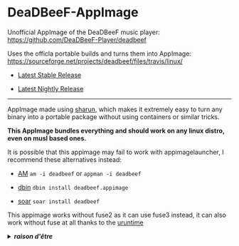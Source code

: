 # DeaDBeeF-AppImage
Unofficial AppImage of the DeaDBeeF music player: https://github.com/DeaDBeeF-Player/deadbeef

Uses the officla portable builds and turns them into AppImage: https://sourceforge.net/projects/deadbeef/files/travis/linux/

* [Latest Stable Release](https://github.com/pkgforge-dev/DeaDBeeF-AppImage/releases/latest)

* [Latest Nightly Release](https://github.com/pkgforge-dev/DeaDBeeF-AppImage/releases/tag/nightly)

---------------------------------------------------------------

AppImage made using [sharun](https://github.com/VHSgunzo/sharun), which makes it extremely easy to turn any binary into a portable package without using containers or similar tricks.

**This AppImage bundles everything and should work on any linux distro, even on musl based ones.**

It is possible that this appimage may fail to work with appimagelauncher, I recommend these alternatives instead: 

* [AM](https://github.com/ivan-hc/AM) `am -i deadbeef` or `appman -i deadbeef`

* [dbin](https://github.com/xplshn/dbin) `dbin install deadbeef.appimage`

* [soar](https://github.com/pkgforge/soar) `soar install deadbeef`

This appimage works without fuse2 as it can use fuse3 instead, it can also work without fuse at all thanks to the [uruntime](https://github.com/VHSgunzo/uruntime)

<details>
  <summary><b><i>raison d'être</i></b></summary>
    <img src="https://github.com/user-attachments/assets/d40067a6-37d2-4784-927c-2c7f7cc6104b" alt="Inspiration Image">
  </a>
</details>
